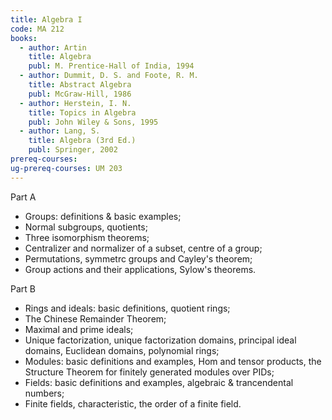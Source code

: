 ```yaml
---
title: Algebra I
code: MA 212
books:
  - author: Artin    
    title: Algebra
    publ: M. Prentice-Hall of India, 1994
  - author: Dummit, D. S. and Foote, R. M.
    title: Abstract Algebra
    publ: McGraw-Hill, 1986      
  - author: Herstein, I. N.
    title: Topics in Algebra
    publ: John Wiley & Sons, 1995
  - author: Lang, S.
    title: Algebra (3rd Ed.)
    publ: Springer, 2002
prereq-courses:
ug-prereq-courses: UM 203
---
```




Part A

* Groups: definitions & basic examples;
* Normal subgroups, quotients;
* Three isomorphism theorems;
* Centralizer and normalizer of a subset, centre of a group;
* Permutations, symmetrc groups and Cayley's theorem;
* Group actions and their applications, Sylow's theorems.

Part B

* Rings and ideals: basic definitions, quotient rings;
* The Chinese Remainder Theorem;
* Maximal and prime ideals;
* Unique factorization, unique factorization domains, principal ideal domains,
  Euclidean domains, polynomial rings;
* Modules: basic definitions and examples, Hom and tensor products, the
  Structure Theorem for finitely generated modules over PIDs;
* Fields: basic definitions and examples, algebraic & trancendental numbers;
* Finite fields, characteristic, the order of a finite field.
